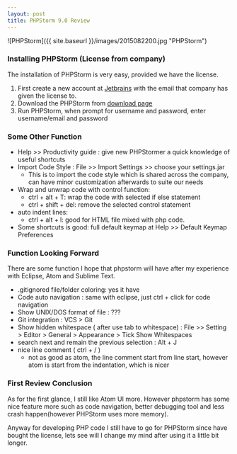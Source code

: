 ```yaml
---
layout: post
title: PHPStorm 9.0 Review
---
```


![PHPStorm]({{ site.baseurl }}/images/2015082200.jpg "PHPStorm")

### Installing PHPStorm (License from company)
The installation of PHPStorm is very easy, provided we have the license.

1. First create a new account at [Jetbrains](https://account.jetbrains.com/login) with the email that company has given the license to.
2. Download the PHPStorm from [download page](https://www.jetbrains.com/phpstorm/download/)
3. Run PHPStorm, when prompt for username and password, enter username/email and password

### Some Other Function
- Help >> Productivity guide : give new PHPStormer a quick knowledge of useful shortcuts
- Import Code Style : File >> Import Settings >> choose your settings.jar
  - This is to import the code style which is shared across the company, can have minor customization afterwards to suite our needs
- Wrap and unwrap code with control function:
  - ctrl + alt + T: wrap the code with selected if else statement
  - ctrl + shift + del: remove the selected control statement
- auto indent lines:
  - ctrl + alt + l: good for HTML file mixed with php code.
- Some shortcuts is good: full default keymap at Help >> Default Keymap Preferences

### Function Looking Forward
There are some function I hope that phpstorm will have after my experience with Eclipse, Atom and Sublime Text.

- .gitignored file/folder coloring: yes it have
- Code auto navigation : same with eclipse, just ctrl + click for code navigation
- Show UNIX/DOS format of file : ???
- Git integration : VCS > Git
- Show hidden whitespace ( after use tab to whitespace) : File >> Setting > Editor > General > Appearance > Tick Show Whitespaces
- search next and remain the previous selection : Alt + J
- nice line comment ( ctrl + / )
  - not as good as atom, the line comment start from line start, however atom is start from the indentation, which is nicer

### First Review Conclusion
As for the first glance, I still like Atom UI more. However phpstorm has some nice feature more such as code navigation, better debugging tool and less crash happen(however PHPStorm uses more memory).

Anyway for developing PHP code I still have to go for PHPStorm since have bought the license, lets see will I change my mind after using it a little bit longer.
